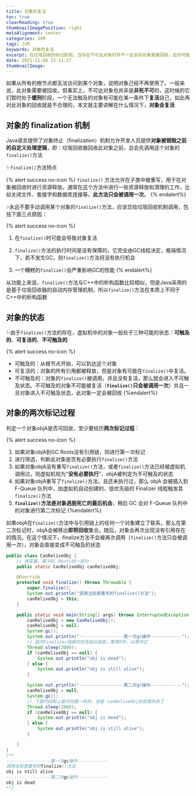 ```yaml
---
title: 对象的复活
toc: true
clearReading: true
thumbnailImagePosition: right
metaAlignment: center
categories: JVM
tags: JVM
keywords: 对象的复活
excerpt: 在垃圾回收的标记阶段，当存在不可达对象时并不一定会将对象直接回收，此时可能存在对象的复活
date: 2021-11-08 23:11:27
thumbnailImage:
---
```

<!-- toc -->


如果从所有的根节点都无法访问到某个对象，说明对象己经不再使用了。一般来说，此对象需要被回收。但事实上，不可达对象也并非是**非死不可**的，这时候的它们暂时处于**缓刑**阶段，一个无法触及的对象有可能在某一条件下**复活**自己，如此再对此对象的回收就是不合理的，本文就主要讲解在什么情况下，**对象会复活**

## 对象的 finalization 机制

Java语言提供了对象终止（finalization）机制允许开发人员提供**对象被销毁之前的自定义处理逻辑**，即：垃圾回收器回收此对象之前，总会先调用这个对象的`finalize()`方法

:sparkles:`finalize()`方法特点

{% alert success no-icon %}
`finalize()` 方法允许在子类中被重写，用于在对象被回收时进行资源释放。通常在这个方法中进行一些资源释放和清理的工作，比如关闭文件、套接字和数据库连接等。**此方法只会被调用一次**。
{% endalert%}

:notes:永远不要手动调用某个对象的`finalize()`方法，应该交给垃圾回收机制调用，包括下面三点原因：

{% alert success no-icon %}
1. 在`finalize()`时可能会导致对象复活

2. `finalize()`方法的执行时间是没有保障的，它完全由GC线程决定，极端情况下，若不发生GC，则`finalize()`方法将没有执行机会

3. 一个糟糕的`finalize()`会严重影响GC的性能
{% endalert%}

从功能上来说，`finalize()`方法与C++中的析构函数比较相似，但是Java采用的是基于垃圾回收器的自动内存管理机制，所以`finalize()`方法在本质上不同于C++中的析构函数

## 对象的状态

:sparkles:由于`finalize()`方法的存在，虚拟机中的对象一般处于三种可能的状态：**可触及的**、**可复活的**、**不可触及的**

{% alert success no-icon %}
- 可触及的：从根节点开始，可以到达这个对象
- 可复活的：对象的所有引用都被释放，但是对象有可能在`finalize()`中复活。
- 不可触及的：对象的`finalize()`被调用，并且没有复活，那么就会进入不可触及状态。不可触及的对象不可能被复活（**`finalize()`只会被调用一次**）并且一旦对象进入不可触及状态，此对象一定会被回收
{%endalert%}


## 对象的两次标记过程

判定一个对象objA是否可回收，至少要经历**两次标记过程**：

{% alert success no-icon %}
1. 如果对象objA到GC Roots没有引用链，则进行第一次标记
2. 进行筛选，判断此对象是否有必要执行`finalize()`方法
3. 如果对象objA没有重写`finalize()`方法，或者`finalize()`方法已经被虚拟机调用过，则虚拟机视为“**没有必要执行**”，objA被判定为不可触及的状态
4. 如果对象objA重写了`finalize()`方法，且还未执行过，那么 objA 会被插入到 F-Queue 队列中，由虚拟机自动创建的、低优先级的 Finalizer 线程触发其`finalize()`方法
5. **`finalize()`方法是对象逃脱死亡的最后机会**，稍后 GC 会对 F-Queue 队列中的对象进行第二次标记
{%endalert%}

如果objA在`finalize()`方法中与引用链上的任何一个对象建立了联系，那么在第二次标记时，objA会被移出**即将回收**集合。随后，对象会再次出现没有引用存在的情况。在这个情况下，finalize方法不会被再次调用（`finalize()`方法只会被调用一次），对象会直接变成不可触及的状态

```java
public class CanReliveObj {
    // 类变量，属于GC Roots的一部分
    public static CanReliveObj canReliveObj;

    @Override
    protected void finalize() throws Throwable {
        super.finalize();
        System.out.println("调用当前类重写的finalize()方法");
        canReliveObj = this;
    }

    public static void main(String[] args) throws InterruptedException {
        canReliveObj = new CanReliveObj();
        canReliveObj = null;
        System.gc();
        System.out.println("-----------------第一次gc操作------------");
        // 因为Finalizer线程的优先级比较低，暂停2秒，以等待它
        Thread.sleep(2000);
        if (canReliveObj == null) {
            System.out.println("obj is dead");
        } else {
            System.out.println("obj is still alive");
        }

        System.out.println("-----------------第二次gc操作------------");
        canReliveObj = null;
        System.gc();
        // 下面代码和上面代码是一样的，但是 canReliveObj却自救失败了
        Thread.sleep(2000);
        if (canReliveObj == null) {
            System.out.println("obj is dead");
        } else {
            System.out.println("obj is still alive");
        }

    }
}
/**
-----------------第一次gc操作------------
调用当前类重写的finalize()方法
obj is still alive
-----------------第二次gc操作------------
obj is dead
**/
```
